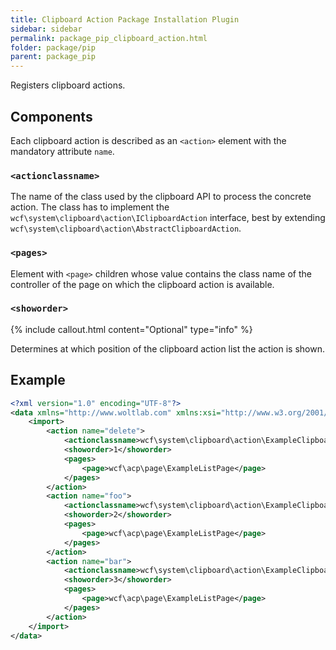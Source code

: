 ```yaml
---
title: Clipboard Action Package Installation Plugin
sidebar: sidebar
permalink: package_pip_clipboard_action.html
folder: package/pip
parent: package_pip
---
```


Registers clipboard actions.

## Components

Each clipboard action is described as an `<action>` element with the mandatory attribute `name`.

### `<actionclassname>`

The name of the class used by the clipboard API to process the concrete action.
The class has to implement the `wcf\system\clipboard\action\IClipboardAction` interface, best by extending `wcf\system\clipboard\action\AbstractClipboardAction`.

### `<pages>`

Element with `<page>` children whose value contains the class name of the controller of the page on which the clipboard action is available.

### `<showorder>`

{% include callout.html content="Optional" type="info" %}

Determines at which position of the clipboard action list the action is shown.


## Example

```xml
<?xml version="1.0" encoding="UTF-8"?>
<data xmlns="http://www.woltlab.com" xmlns:xsi="http://www.w3.org/2001/XMLSchema-instance" xsi:schemaLocation="http://www.woltlab.com http://www.woltlab.com/XSD/tornado/clipboardAction.xsd">
	<import>
		<action name="delete">
			<actionclassname>wcf\system\clipboard\action\ExampleClipboardAction</actionclassname>
			<showorder>1</showorder>
			<pages>
				<page>wcf\acp\page\ExampleListPage</page>
			</pages>
		</action>
		<action name="foo">
			<actionclassname>wcf\system\clipboard\action\ExampleClipboardAction</actionclassname>
			<showorder>2</showorder>
			<pages>
				<page>wcf\acp\page\ExampleListPage</page>
			</pages>
		</action>
		<action name="bar">
			<actionclassname>wcf\system\clipboard\action\ExampleClipboardAction</actionclassname>
			<showorder>3</showorder>
			<pages>
				<page>wcf\acp\page\ExampleListPage</page>
			</pages>
		</action>
	</import>
</data>
```
